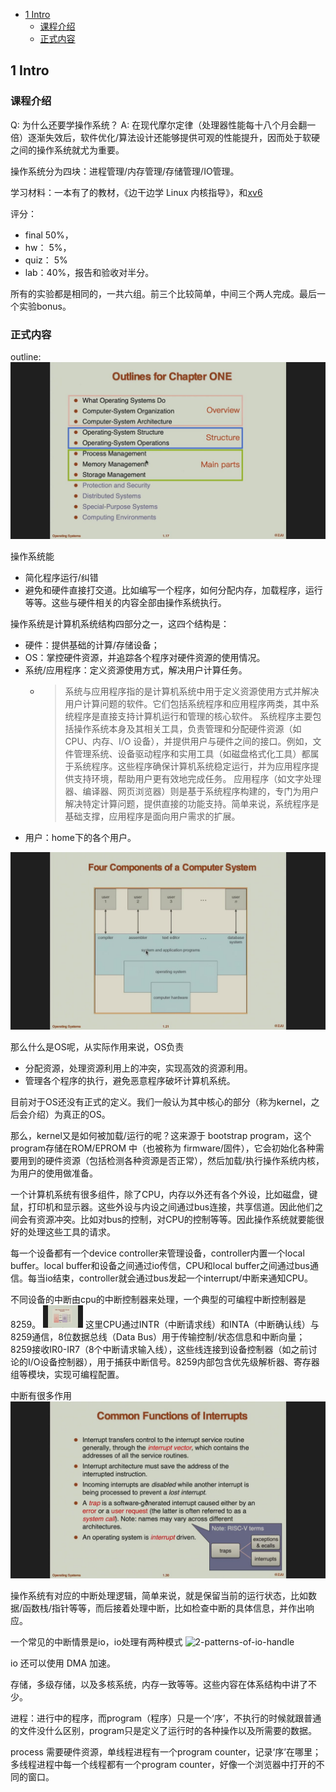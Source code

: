 - [1 Intro](#1-intro)
  - [课程介绍](#课程介绍)
  - [正式内容](#正式内容)

## 1 Intro

### 课程介绍

Q: 为什么还要学操作系统？ A: 在现代摩尔定律（处理器性能每十八个月会翻一倍）逐渐失效后，软件优化/算法设计还能够提供可观的性能提升，因而处于软硬之间的操作系统就尤为重要。

操作系统分为四块：进程管理/内存管理/存储管理/IO管理。

学习材料：一本有了的教材，《边干边学 Linux 内核指导》，和[xv6](https://pdos.csail.mit.edu/6.1810/2022/xv6.html)

评分：
- final 50%，
- hw： 5%，
- quiz： 5%
- lab：40%，报告和验收对半分。

所有的实验都是相同的，一共六组。前三个比较简单，中间三个两人完成。最后一个实验bonus。

### 正式内容
outline:
![outline](imgs/chapter1/outlines.png)

操作系统能
- 简化程序运行/纠错
- 避免和硬件直接打交道。比如编写一个程序，如何分配内存，加载程序，运行等等。这些与硬件相关的内容全部由操作系统执行。

操作系统是计算机系统结构四部分之一，这四个结构是：
- 硬件：提供基础的计算/存储设备；
- OS：掌控硬件资源，并追踪各个程序对硬件资源的使用情况。
- 系统/应用程序：定义资源使用方式，解决用户计算任务。
  - > 系统与应用程序指的是计算机系统中用于定义资源使用方式并解决用户计算问题的软件。它们包括系统程序和应用程序两类，其中系统程序是直接支持计算机运行和管理的核心软件。
    > 系统程序主要包括操作系统本身及其相关工具，负责管理和分配硬件资源（如 CPU、内存、I/O 设备），并提供用户与硬件之间的接口。例如，文件管理系统、设备驱动程序和实用工具（如磁盘格式化工具）都属于系统程序。这些程序确保计算机系统稳定运行，并为应用程序提供支持环境，帮助用户更有效地完成任务。
    > 应用程序（如文字处理器、编译器、网页浏览器）则是基于系统程序构建的，专门为用户解决特定计算问题，提供直接的功能支持。简单来说，系统程序是基础支撑，应用程序是面向用户需求的扩展。
- 用户：home下的各个用户。

![4 components of a Computer System](imgs/chapter1/4-components.png)
  
那么什么是OS呢，从实际作用来说，OS负责
- 分配资源，处理资源利用上的冲突，实现高效的资源利用。
- 管理各个程序的执行，避免恶意程序破坏计算机系统。

目前对于OS还没有正式的定义。我们一般认为其中核心的部分（称为kernel，之后会介绍）为真正的OS。

那么，kernel又是如何被加载/运行的呢？这来源于 bootstrap program，这个program存储在ROM/EPROM 中（也被称为 firmware/固件），它会初始化各种需要用到的硬件资源（包括检测各种资源是否正常），然后加载/执行操作系统内核，为用户的使用做准备。

一个计算机系统有很多组件，除了CPU，内存以外还有各个外设，比如磁盘，键鼠，打印机和显示器。这些外设与内设之间通过bus连接，共享信道。因此他们之间会有资源冲突。比如对bus的控制，对CPU的控制等等。因此操作系统就要能很好的处理这些工具的请求。

每一个设备都有一个device controller来管理设备，controller内置一个local buffer。local buffer和设备之间通过io传信，CPU和local buffer之间通过bus通信。每当io结束，controller就会通过bus发起一个interrupt/中断来通知CPU。

不同设备的中断由cpu的中断控制器来处理，一个典型的可编程中断控制器是8259。
![8259-可编程中断控制器](imgs/chapter1/8259.png)
这里CPU通过INTR（中断请求线）和INTA（中断确认线）与8259通信，8位数据总线（Data Bus）用于传输控制/状态信息和中断向量；8259接收IR0-IR7（8个中断请求输入线），这些线连接到设备控制器（如之前讨论的I/O设备控制器），用于捕获中断信号。8259内部包含优先级解析器、寄存器组等模块，实现可编程配置。

中断有很多作用
![functions of interrupts](imgs/chapter1/functions-of-interrupts.png)

操作系统有对应的中断处理逻辑，简单来说，就是保留当前的运行状态，比如数据/函数栈/指针等等，而后接着处理中断，比如检查中断的具体信息，并作出响应。

一个常见的中断情景是io，io处理有两种模式
![2-patterns-of-io-handle](imgs/chapter1/2-patterns-of-io.png.png)

io 还可以使用 DMA 加速。

存储，多级存储，以及多核系统，内存一致等等。这些内容在体系结构中讲了不少。

进程：进行中的程序，而program（程序）只是一个‘序’，不执行的时候就跟普通的文件没什么区别，program只是定义了运行时的各种操作以及所需要的数据。

process 需要硬件资源，单线程进程有一个program counter，记录‘序’在哪里；多线程进程中每一个线程都有一个program counter，好像一个浏览器中打开的不同的窗口。

